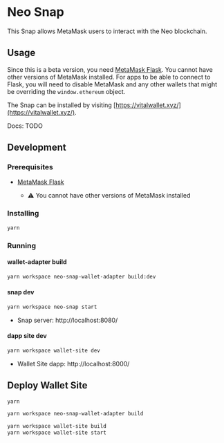 # Neo Snap

This Snap allows MetaMask users to interact with the Neo blockchain.

## Usage

Since this is a beta version, you need [MetaMask Flask](https://metamask.io/flask/). You cannot have other versions of MetaMask installed. For apps to be able to connect to Flask, you will need to disable MetaMask and any other wallets that might be overriding the `window.ethereum` object.

The Snap can be installed by visiting [https://vitalwallet.xyz/](https://vitalwallet.xyz/).

Docs: TODO

## Development

### Prerequisites

- [MetaMask Flask](https://metamask.io/flask/)

  - ⚠️ You cannot have other versions of MetaMask installed

### Installing

```bash
yarn
```

### Running

#### wallet-adapter build

```bash
yarn workspace neo-snap-wallet-adapter build:dev
```

#### snap dev

```bash
yarn workspace neo-snap start
```

- Snap server: http://localhost:8080/

#### dapp site dev

```bash
yarn workspace wallet-site dev
```

- Wallet Site dapp: http://localhost:8000/

## Deploy Wallet Site

```bash
yarn

yarn workspace neo-snap-wallet-adapter build

yarn workspace wallet-site build
yarn workspace wallet-site start
```
